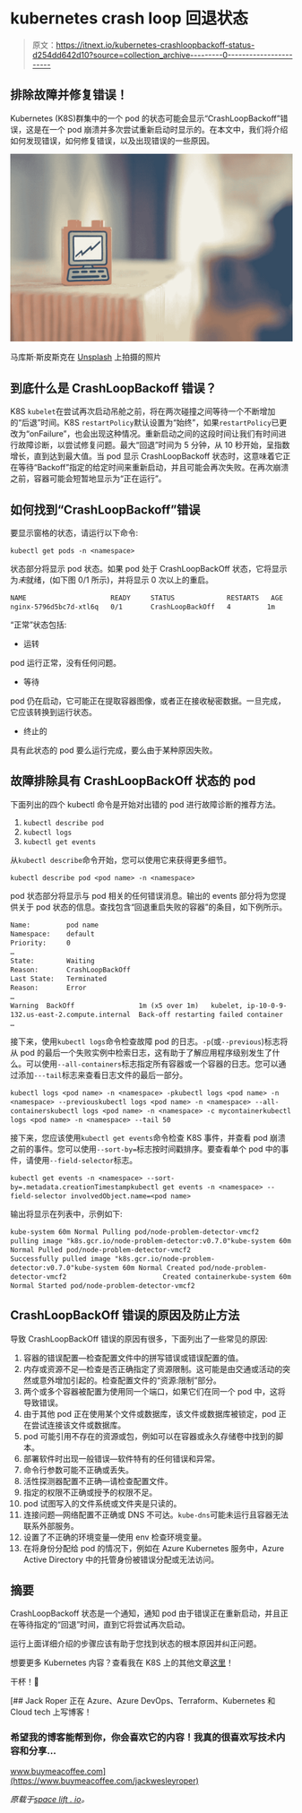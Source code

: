 # kubernetes crash loop 回退状态

> 原文：<https://itnext.io/kubernetes-crashloopbackoff-status-d254dd642d10?source=collection_archive---------0----------------------->

## 排除故障并修复错误！

Kubernetes (K8S)群集中的一个 pod 的状态可能会显示“CrashLoopBackoff”错误，这是在一个 pod 崩溃并多次尝试重新启动时显示的。在本文中，我们将介绍如何发现错误，如何修复错误，以及出现错误的一些原因。

![](img/91d032b7eb1b6a94214343d18b7d0f4e.png)

马库斯·斯皮斯克在 [Unsplash](https://unsplash.com/s/photos/crash?utm_source=unsplash&utm_medium=referral&utm_content=creditCopyText) 上拍摄的照片

## 到底什么是 CrashLoopBackoff 错误？

K8S `kubelet`在尝试再次启动吊舱之前，将在两次碰撞之间等待一个不断增加的“后退”时间。K8S `restartPolicy`默认设置为“始终”，如果`restartPolicy`已更改为“onFailure”，也会出现这种情况。重新启动之间的这段时间让我们有时间进行故障诊断，以尝试修复问题。最大“回退”时间为 5 分钟，从 10 秒开始，呈指数增长，直到达到最大值。当 pod 显示 CrashLoopBackoff 状态时，这意味着它正在等待“Backoff”指定的给定时间来重新启动，并且可能会再次失败。在再次崩溃之前，容器可能会短暂地显示为“正在运行”。

## 如何找到“CrashLoopBackoff”错误

要显示窗格的状态，请运行以下命令:

```
kubectl get pods -n <namespace>
```

状态部分将显示 pod 状态。如果 pod 处于 CrashLoopBackOff 状态，它将显示为*未*就绪，(如下图 0/1 所示)，并将显示 0 次以上的重启。

```
NAME                     READY     STATUS             RESTARTS   AGE
nginx-5796d5bc7d-xtl6q   0/1       CrashLoopBackOff   4         1m
```

“正常”状态包括:

*   运转

pod 运行正常，没有任何问题。

*   等待

pod 仍在启动，它可能正在提取容器图像，或者正在接收秘密数据。一旦完成，它应该转换到运行状态。

*   终止的

具有此状态的 pod 要么运行完成，要么由于某种原因失败。

## 故障排除具有 CrashLoopBackOff 状态的 pod

下面列出的四个 kubectl 命令是开始对出错的 pod 进行故障诊断的推荐方法。

1.  `kubectl describe pod`
2.  `kubectl logs`
3.  `kubectl get events`

从`kubectl describe`命令开始，您可以使用它来获得更多细节。

```
kubectl describe pod <pod name> -n <namespace>
```

pod 状态部分将显示与 pod 相关的任何错误消息。输出的 events 部分将为您提供关于 pod 状态的信息。查找包含“回退重启失败的容器”的条目，如下例所示。

```
Name:         pod name
Namespace:    default
Priority:     0
…
State:        Waiting
Reason:       CrashLoopBackOff
Last State:   Terminated
Reason:       Error
…
Warning  BackOff                1m (x5 over 1m)   kubelet, ip-10-0-9-132.us-east-2.compute.internal  Back-off restarting failed container
…
```

接下来，使用`kubectl logs`命令检查故障 pod 的日志。`-p`(或`--previous`)标志将从 pod 的最后一个失败实例中检索日志，这有助于了解应用程序级别发生了什么。可以使用`--all-containers`标志指定所有容器或一个容器的日志。您可以通过添加`---tail`标志来查看日志文件的最后一部分。

```
kubectl logs <pod name> -n <namespace> -pkubectl logs <pod name> -n <namespace> --previouskubectl logs <pod name> -n <namespace> --all-containerskubectl logs <pod name> -n <namespace> -c mycontainerkubectl logs <pod name> -n <namespace> --tail 50
```

接下来，您应该使用`kubectl get events`命令检查 K8S 事件，并查看 pod 崩溃之前的事件。您可以使用`--sort-by=`标志按时间戳排序。要查看单个 pod 中的事件，请使用`--field-selector`标志。

```
kubectl get events -n <namespace> --sort-by=.metadata.creationTimestampkubectl get events -n <namespace> --field-selector involvedObject.name=<pod name>
```

输出将显示在列表中，示例如下:

```
kube-system 60m Normal Pulling pod/node-problem-detector-vmcf2                        pulling image "k8s.gcr.io/node-problem-detector:v0.7.0"kube-system 60m Normal Pulled pod/node-problem-detector-vmcf2                        Successfully pulled image "k8s.gcr.io/node-problem-detector:v0.7.0"kube-system 60m Normal Created pod/node-problem-detector-vmcf2                        Created containerkube-system 60m Normal Started pod/node-problem-detector-vmcf2
```

## CrashLoopBackOff 错误的原因及防止方法

导致 CrashLoopBackOff 错误的原因有很多，下面列出了一些常见的原因:

1.  容器的错误配置—检查配置文件中的拼写错误或错误配置的值。
2.  内存或资源不足—检查是否正确指定了资源限制。这可能是由交通或活动的突然或意外增加引起的。检查配置文件的“资源:限制”部分。
3.  两个或多个容器被配置为使用同一个端口，如果它们在同一个 pod 中，这将导致错误。
4.  由于其他 pod 正在使用某个文件或数据库，该文件或数据库被锁定，pod 正在尝试连接该文件或数据库。
5.  pod 可能引用不存在的资源或包，例如可以在容器或永久存储卷中找到的脚本。
6.  部署软件时出现一般错误—软件特有的任何错误和异常。
7.  命令行参数可能不正确或丢失。
8.  活性探测器配置不正确—请检查配置文件。
9.  指定的权限不正确或授予的权限不足。
10.  pod 试图写入的文件系统或文件夹是只读的。
11.  连接问题—网络配置不正确或 DNS 不可达。`kube-dns`可能未运行且容器无法联系外部服务。
12.  设置了不正确的环境变量—使用 env 检查环境变量。
13.  在将身份分配给 pod 的情况下，例如在 Azure Kubernetes 服务中，Azure Active Directory 中的托管身份被错误分配或无法访问。

## 摘要

CrashLoopBackoff 状态是一个通知，通知 pod 由于错误正在重新启动，并且正在等待指定的“回退”时间，直到它将尝试再次启动。

运行上面详细介绍的步骤应该有助于您找到状态的根本原因并纠正问题。

想要更多 Kubernetes 内容？查看我在 K8S 上的其他文章[这里](https://jackwesleyroper.medium.com/kubernetes-k8s-related-articles-index-54718769e390)！

干杯！🍻

[](https://www.buymeacoffee.com/jackwesleyroper) [## Jack Roper 正在 Azure、Azure DevOps、Terraform、Kubernetes 和 Cloud tech 上写博客！

### 希望我的博客能帮到你，你会喜欢它的内容！我真的很喜欢写技术内容和分享…

www.buymeacoffee.com](https://www.buymeacoffee.com/jackwesleyroper) 

*原载于*[*space lift . io*](https://spacelift.io/)*。*